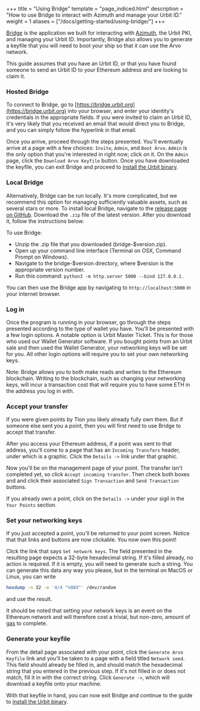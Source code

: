 +++
title = "Using Bridge"
template = "page_indiced.html"
description = "How to use Bridge to interact with Azimuth and manage your Urbit ID."
weight = 1
aliases = ["/docs/getting-started/using-bridge/"]
+++

[Bridge](https://github.com/urbit/bridge) is the application we built for interacting with [Azimuth](https://azimuth.network), the Urbit PKI, and managing your Urbit ID. Importantly, Bridge also allows you to generate a keyfile that you will need to boot your ship so that it can use the Arvo network.

This guide assumes that you have an Urbit ID, or that you have found someone to send an Urbit ID to your Ethereum address and are looking to claim it.

### Hosted Bridge

To connect to Bridge, go to [https://bridge.urbit.org](https://bridge.urbit.org) into your browser, and enter your identity's credentials in the appropriate fields. If you were invited to claim an Urbit ID, it's very likely that you received an email that would direct you to Bridge, and you can simply follow the hyperlink in that email.

Once you arrive, proceed through the steps presented. You'll eventually arrive at a page with a few choices: `Invite`, `Admin`, and `Boot Arvo`. `Admin` is the only option that you're interested in right now; click on it. On the `Admin` page, click the `Download Arvo Keyfile` button. Once you have downloaded the keyfile, you can exit Bridge and proceed to [install the Urbit binary](@/using/install.md).

### Local Bridge

Alternatively, Bridge can be run locally. It's more complicated, but we recommend this option for managing sufficiently valuable assets, such as several stars or more. To install local Bridge, navigate to the [release page on GitHub](https://github.com/urbit/bridge/releases/). Download the `.zip` file of the latest version. After you download it, follow the instructions below.

To use Bridge:

- Unzip the .zip file that you downloaded (bridge-$version.zip).
- Open up your command line interface (Terminal on OSX, Command Prompt on Windows).
- Navigate to the bridge-$version directory, where $version is the appropriate version number.
- Run this command: `python3 -m http.server 5000 --bind 127.0.0.1.`

You can then use the Bridge app by navigating to `http://localhost:5000` in your internet browser.

### Log in

Once the program is running in your browser, go through the steps presented according to the type of wallet you have. You’ll be presented with a few login options. A notable option is Urbit Master Ticket. This is for those who used our Wallet Generator software. If you bought points from an Urbit sale and then used the Wallet Generator, your networking keys will be set for you. All other login options will require you to set your own networking keys.

Note: Bridge allows you to both make reads and writes to the Ethereum blockchain. Writing to the blockchain, such as changing your networking keys, will incur a transaction cost that will require you to have some ETH in the address you log in with.

### Accept your transfer

If you were given points by Tlon you likely already fully own them. But if someone else sent you a point, then you will first need to use Bridge to accept that transfer.

After you access your Ethereum address, if a point was sent to that address, you'll come to a page that has an `Incoming Transfers` header, under which is a graphic. Click the `Details ->` link under that graphic.

Now you'll be on the management page of your point. The transfer isn't completed yet, so click `Accept incoming transfer`. Then check both boxes and and click their associated `Sign Transaction` and `Send Transaction` buttons.

If you already own a point, click on the `Details ->` under your sigil in the `Your Points` section.

### Set your networking keys

If you just accepted a point, you'll be returned to your point screen. Notice that that links and buttons are now clickable. You now own this point!

Click the link that says `Set network keys`. The field presented in the resulting page expects a 32-byte hexadecimal string. If it's filled already, no action is required. If it is empty, you will need to generate such a string. You can generate this data any way you please, but in the terminal on MacOS or Linux, you can write

```sh
hexdump -n 32 -e '4/4 "%08X"' /dev/random
```

and use the result.

It should be noted that setting your network keys is an event on the Ethereum network and will therefore cost a trivial, but non-zero, amount of [gas](https://eth.wiki/en/fundamentals/design-rationale#gas-and-fees) to complete.

### Generate your keyfile

From the detail page associated with your point, click the `Generate Arvo Keyfile` link and you'll be taken to a page with a field titled `Network seed`. This field should already be filled in, and should match the hexadecimal string that you entered in the previous step. If it's not filled in or does not match, fill it in with the correct string.
Click `Generate ->`, which will download a keyfile onto your machine.

With that keyfile in hand, you can now exit Bridge and continue to the guide to [install the Urbit binary](@/using/install.md).

